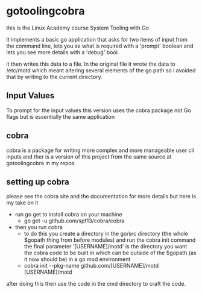 # gotoolingcobra

this is the Linux Academy course System Tooling with Go

It implements a basic go application that asks for two items of input from the command line, lets you se what is required with a 'prompt' boolean and lets you see more details with a 'debug' bool.

it then writes this data to a file. In the original file it wrote the data to /etc/motd which meant altering several elements of the go path so i avoided that by writing to the current directory.

## Input Values

To prompt for the input values this version uses the cobra package not Go flags but is essentially the same application 

## cobra

cobra is a package for writing more complex and more manageable user cli inputs and ther is a version of this project from the same source at gotoolingcobra in my repos

## setting up cobra

please see the cobra site and the documentation for more details but here is my take on it

- run go get to install cobra on your machine
	- go get -u github.com/spf13/cobra/cobra
- then you run cobra
	- to do this you create a directory in the go/src directory (the whole $gopath thing from before modules) and run the cobra init command the final parameter '[USERNAME]/motd' is the directory you want the cobra code to be built in which can be outside of the $gopath (as it now should be) in a go mod environment
	- cobra init --pkg-name github.com/[USERNAME]/motd [USERNAME]/motd

after doing this then use the code in the cmd directory to craft the code.